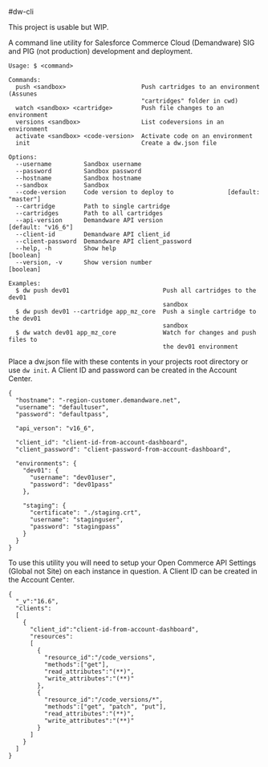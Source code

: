 #dw-cli

This project is usable but WIP.

A command line utility for Salesforce Commerce Cloud (Demandware) SIG and PIG (not production) development and deployment.

```
Usage: $ <command>

Commands:
  push <sandbox>                     Push cartridges to an environment (Assunes
                                     "cartridges" folder in cwd)
  watch <sandbox> <cartridge>        Push file changes to an environment
  versions <sandbox>                 List codeversions in an environment
  activate <sandbox> <code-version>  Activate code on an environment
  init                               Create a dw.json file

Options:
  --username         Sandbox username
  --password         Sandbox password
  --hostname         Sandbox hostname
  --sandbox          Sandbox
  --code-version     Code version to deploy to               [default: "master"]
  --cartridge        Path to single cartridge
  --cartridges       Path to all cartridges
  --api-version      Demandware API version                   [default: "v16_6"]
  --client-id        Demandware API client_id
  --client-password  Demandware API client_password
  --help, -h         Show help                                         [boolean]
  --version, -v      Show version number                               [boolean]

Examples:
  $ dw push dev01                          Push all cartridges to the dev01
                                           sandbox
  $ dw push dev01 --cartridge app_mz_core  Push a single cartridge to the dev01
                                           sandbox
  $ dw watch dev01 app_mz_core             Watch for changes and push files to
                                           the dev01 environment
```
Place a dw.json file with these contents in your projects root directory or use `dw init`.  A Client ID and password can be created in the Account Center.
```
{
  "hostname": "-region-customer.demandware.net",
  "username": "defaultuser",
  "password": "defaultpass",

  "api_verson": "v16_6",

  "client_id": "client-id-from-account-dashboard",
  "client_password": "client-password-from-account-dashboard",

  "environments": {
    "dev01": {
      "username": "dev01user",
      "password": "dev01pass"
    },

    "staging": {
      "certificate": "./staging.crt",
      "username": "staginguser",
      "password": "stagingpass"
    }
  }
}
```

To use this utility you will need to setup your Open Commerce API Settings (Global not Site) on each instance in question.  A Client ID can be created in the Account Center.

```
{
  "_v":"16.6",
  "clients":
  [
    {
      "client_id":"client-id-from-account-dashboard",
      "resources":
      [
        {
          "resource_id":"/code_versions",
          "methods":["get"],
          "read_attributes":"(**)",
          "write_attributes":"(**)"
        },
        {
          "resource_id":"/code_versions/*",
          "methods":["get", "patch", "put"],
          "read_attributes":"(**)",
          "write_attributes":"(**)"
        }
      ]
    }
  ]
}
```

